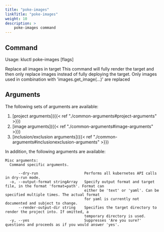 ```yaml
---
title: "poke-images"
linkTitle: "poke-images"
weight: 10
description: >
    poke-images command
---
```


## Command
<!-- BEGIN SECTION "poke-images" "Usage" false -->
Usage: kluctl poke-images [flags]

Replace all images in target
This command will fully render the target and then only replace images instead of fully
deploying the target. Only images used in combination with 'images.get_image(...)' are
replaced

<!-- END SECTION -->

## Arguments
The following sets of arguments are available:
1. [project arguments]({{< ref "./common-arguments#project-arguments" >}})
1. [image arguments]({{< ref "./common-arguments#image-arguments" >}})
1. [inclusion/exclusion arguments]({{< ref "./common-arguments#inclusionexclusion-arguments" >}})

In addition, the following arguments are available:
<!-- BEGIN SECTION "poke-images" "Misc arguments" true -->
```
Misc arguments:
  Command specific arguments.

      --dry-run                     Performs all kubernetes API calls in dry-run mode.
  -o, --output-format stringArray   Specify output format and target file, in the format 'format=path'. Format can
                                    either be 'text' or 'yaml'. Can be specified multiple times. The actual format
                                    for yaml is currently not documented and subject to change.
      --render-output-dir string    Specifies the target directory to render the project into. If omitted, a
                                    temporary directory is used.
  -y, --yes                         Suppresses 'Are you sure?' questions and proceeds as if you would answer 'yes'.

```
<!-- END SECTION -->